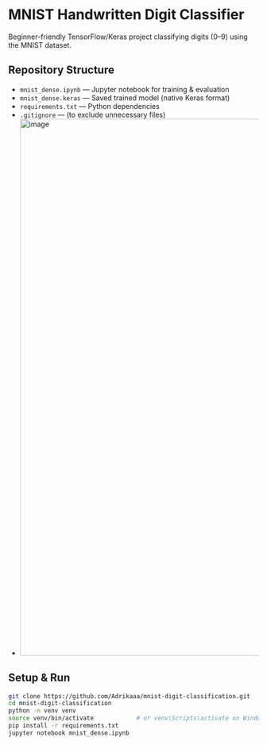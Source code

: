# MNIST Handwritten Digit Classifier

Beginner-friendly TensorFlow/Keras project classifying digits (0–9) using the MNIST dataset.

## Repository Structure
- `mnist_dense.ipynb` — Jupyter notebook for training & evaluation  
- `mnist_dense.keras` — Saved trained model (native Keras format)  
- `requirements.txt` — Python dependencies  
- `.gitignore` — (to exclude unnecessary files)
- <img width="1920" height="1080" alt="image" src="https://github.com/user-attachments/assets/a82012ee-f9a2-4b7e-bd7e-5bab6b031170" />


## Setup & Run
```bash
git clone https://github.com/Adrikaaa/mnist-digit-classification.git
cd mnist-digit-classification
python -m venv venv
source venv/bin/activate            # or venv\Scripts\activate on Windows
pip install -r requirements.txt
jupyter notebook mnist_dense.ipynb
